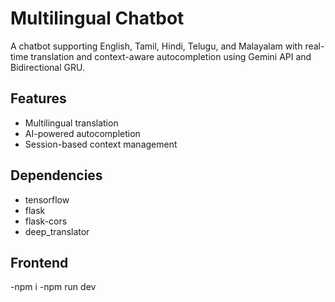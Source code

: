 # Multilingual Chatbot

A chatbot supporting English, Tamil, Hindi, Telugu, and Malayalam with real-time translation and context-aware autocompletion using Gemini API and Bidirectional GRU.

## Features
- Multilingual translation
- AI-powered autocompletion
- Session-based context management

## Dependencies
- tensorflow
- flask
- flask-cors
- deep_translator

## Frontend
-npm i
-npm run dev


